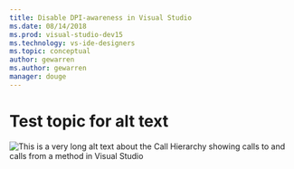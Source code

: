 ```yaml
---
title: Disable DPI-awareness in Visual Studio
ms.date: 08/14/2018
ms.prod: visual-studio-dev15
ms.technology: vs-ide-designers
ms.topic: conceptual
author: gewarren
ms.author: gewarren
manager: douge
---
```

# Test topic for alt text

![This is a very long alt text about the Call Hierarchy showing calls to and calls from a method in Visual Studio](media/bad-link.png)